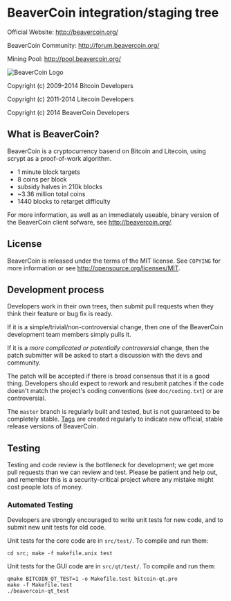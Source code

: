 BeaverCoin integration/staging tree
================================

Official Website: http://beavercoin.org/

BeaverCoin Community: http://forum.beavercoin.org/

Mining Pool: http://pool.beavercoin.org/

![BeaverCoin Logo](http://beavercoin.org/wp-content/uploads/BeaverCoin-GitHub.png "BeaverCoin Logo")

Copyright (c) 2009-2014 Bitcoin Developers

Copyright (c) 2011-2014 Litecoin Developers

Copyright (c) 2014 BeaverCoin Developers

What is BeaverCoin?
----------------

BeaverCoin is a cryptocurrency basend on Bitcoin and Litecoin, using scrypt as a proof-of-work algorithm.
 - 1 minute block targets
 - 8 coins per block
 - subsidy halves in 210k blocks
 - ~3.36 million total coins
 - 1440 blocks to retarget difficulty

For more information, as well as an immediately useable, binary version of
the BeaverCoin client sofware, see http://beavercoin.org/.

License
-------

BeaverCoin is released under the terms of the MIT license. See `COPYING` for more
information or see http://opensource.org/licenses/MIT.

Development process
-------------------

Developers work in their own trees, then submit pull requests when they think
their feature or bug fix is ready.

If it is a simple/trivial/non-controversial change, then one of the BeaverCoin
development team members simply pulls it.

If it is a *more complicated or potentially controversial* change, then the patch
submitter will be asked to start a discussion with the devs and community.

The patch will be accepted if there is broad consensus that it is a good thing.
Developers should expect to rework and resubmit patches if the code doesn't
match the project's coding conventions (see `doc/coding.txt`) or are
controversial.

The `master` branch is regularly built and tested, but is not guaranteed to be
completely stable. [Tags](https://github.com/beavercoin-project/beavercoin/tags) are created
regularly to indicate new official, stable release versions of BeaverCoin.

Testing
-------

Testing and code review is the bottleneck for development; we get more pull
requests than we can review and test. Please be patient and help out, and
remember this is a security-critical project where any mistake might cost people
lots of money.

### Automated Testing

Developers are strongly encouraged to write unit tests for new code, and to
submit new unit tests for old code.

Unit tests for the core code are in `src/test/`. To compile and run them:

    cd src; make -f makefile.unix test

Unit tests for the GUI code are in `src/qt/test/`. To compile and run them:

    qmake BITCOIN_QT_TEST=1 -o Makefile.test bitcoin-qt.pro
    make -f Makefile.test
    ./beavercoin-qt_test

